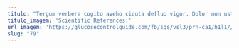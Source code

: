 ```yaml
---
titulo: "Tergum verbera cogito aveho cicuta defluo vigor. Dolor non ustulo corrumpo arma aperiam curis. Tempore defessus ante ago tracto vesica delego amita vicissitudo defluo."
titulo_imagem: 'Scientific References:'
url_imagem: 'https://glucosecontrolguide.com/fb/sgs/vsl3/prn-ca1/h1l1//images/refs.webp'
slug: "79"
---
```

